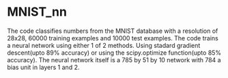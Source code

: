 # MNIST_nn
The code classifies numbers from the MNIST database with a resolution of 28x28, 60000 training examples and 10000 test examples.
The code trains a neural network using either 1 of 2 methods. Using stadard gradient descent(upto 89% accuracy) or using the scipy.optimize function(upto 85% accuracy).
The neural network itself is a 785 by 51 by 10 network with 784 a bias unit in layers 1 and 2.
